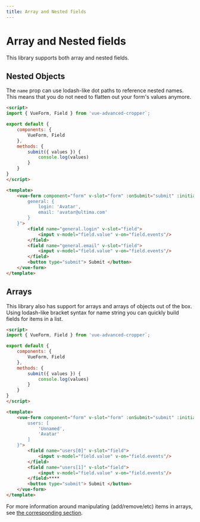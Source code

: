 ```yaml
---
title: Array and Nested fields
---
```


# Array and Nested fields

This library supports both array and nested fields. 

## Nested Objects

The `name` prop can use lodash-like dot paths to reference nested names. 
This means that you do not need to flatten out your form's values anymore.

```html
<script>
import { VueForm, Field } from 'vue-advanced-cropper`;

export default {
	components: {
		VueForm, Field
	},
	methods: {
		submit({ values }) {
			console.log(values)
		}
	}
}
</script>

<template>
	<vue-form component="form" v-slot="form" :onSubmit="submit" :initialValues="{
		general: {
			login: 'Avatar',
			email: 'avatar@ultima.com'
		}
	}">
		<field name="general.login" v-slot="field">
			<input v-model="field.value" v-on="field.events"/>
		</field>
		<field name="general.email" v-slot="field">
			<input v-model="field.value" v-on="field.events"/>
		</field>
		<button type="submit"> Submit </button>
	</vue-form>
</template>
```

## Arrays

This library also has support for arrays and arrays of objects out of the box. Using lodash-like bracket syntax for name string you can quickly build fields for items in a list.


```html
<script>
import { VueForm, Field } from 'vue-advanced-cropper`;

export default {
	components: {
		VueForm, Field
	},
	methods: {
		submit({ values }) {
			console.log(values)
		}
	}
}
</script>

<template>
	<vue-form component="form" v-slot="form" :onSubmit="submit" :initialValues="{
		users: [
			'Unnamed',
			'Avatar'
		]
	}">
		<field name="users[0]" v-slot="field">
			<input v-model="field.value" v-on="field.events"/>
		</field>
		<field name="users[1]" v-slot="field">
			<input v-model="field.value" v-on="field.events"/>
		</field>****
		<button type="submit"> Submit </button>
	</vue-form>
</template>
```

For more information around manipulating (add/remove/etc) items in arrays, see [the corresponding section](/reference/field-array/).
